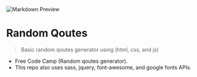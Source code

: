 <img src="https://assets.codepen.io/2099965/internal/screenshots/pens/oMeLYW.default.png" title="Markdown Preview" alt="Markdown Preview">

# Random Qoutes

> Basic random qoutes generator using (html, css, and js)


- Free Code Camp (Random qoutes generator).
- This repo also uses sass, jquery, font-awesome, and google fonts APIs.

